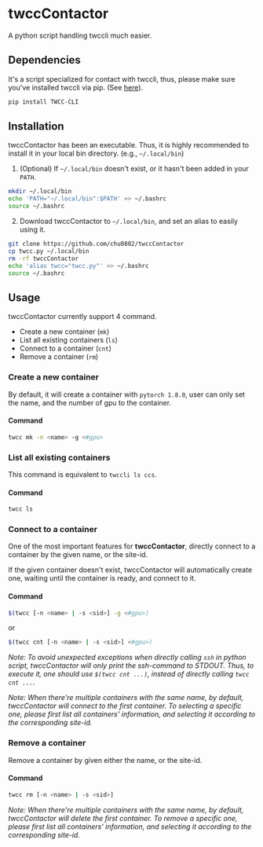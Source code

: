 # twccContactor
A python script handling twccli much easier.

## Dependencies
It's a script specialized for contact with twccli, thus, please make sure you've installed twccli via pip. (See [here](https://man.twcc.ai/@twccdocs/doc-cli-main-zh/)).

```bash
pip install TWCC-CLI
```

## Installation

twccContactor has been an executable. Thus, it is highly recommended to install it in your local bin directory. (e.g., `~/.local/bin`)

1. (Optional) If `~/.local/bin` doesn't exist, or it hasn't been added in your `PATH`.
  ```bash
  mkdir ~/.local/bin
  echo 'PATH="~/.local/bin":$PATH' >> ~/.bashrc
  source ~/.bashrc
  ```
2. Download twccContactor to `~/.local/bin`, and set an alias to easily using it.
  ```bash
  git clone https://github.com/chu0802/twccContactor
  cp twcc.py ~/.local/bin
  rm -rf twccContactor
  echo 'alias twcc="twcc.py"' >> ~/.bashrc
  source ~/.bashrc
  ```

## Usage

twccContactor currently support 4 command.

* Create a new container (`mk`)
* List all existing containers (`ls`)
* Connect to a container (`cnt`)
* Remove a container (`rm`)

### Create a new container

By default, it will create a container with `pytorch 1.8.0`, user can only set the name, and the number of gpu to the container.

#### Command

```bash
twcc mk -n <name> -g <#gpu>
```

### List all existing containers

This command is equivalent to `twccli ls ccs`.

#### Command

```bash
twcc ls
```

### Connect to a container

One of the most important features for **twccContactor**, directly connect to a container by the given name, or the site-id.

If the given container doesn't exist, twccContactor will automatically create one, waiting until the container is ready, and connect to it.

#### Command

```bash
$(twcc [-n <name> | -s <sid>] -g <#gpu>)
```

or 

```bash
$(twcc cnt [-n <name> | -s <sid>] <#gpu>)
```

*Note: To avoid unexpected exceptions when directly calling `ssh` in python script, twccContactor will only print the ssh-command to STDOUT. Thus, to execute it, one should use `$(twcc cnt ...)`, instead of directly calling `twcc cnt ...`.*

*Note: When there're multiple containers with the same name, by default, twccContactor will connect to the first container. To selecting a specific one, please first list all containers' information, and selecting it according to the corresponding site-id.*

### Remove a container

Remove a container by given either the name, or the site-id.

#### Command

```bash
twcc rm [-n <name> | -s <sid>]
```

*Note: When there're multiple containers with the same name, by default, twccContactor will delete the first container. To remove a specific one, please first list all containers' information, and selecting it according to the corresponding site-id.*
